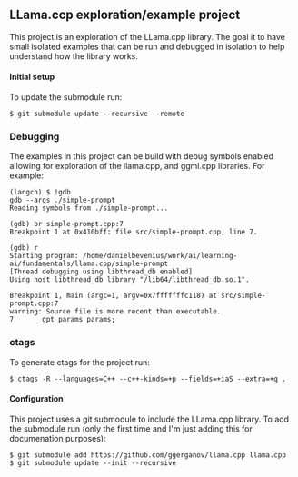 ## LLama.ccp exploration/example project
This project is an exploration of the LLama.cpp library. The goal it to have
small isolated examples that can be run and debugged in isolation to help
understand how the library works.

#### Initial setup
To update the submodule run:
```console
$ git submodule update --recursive --remote
```

### Debugging
The examples in this project can be build with debug symbols enabled allowing
for exploration of the llama.cpp, and ggml.cpp libraries. For example:
```console
(langch) $ !gdb
gdb --args ./simple-prompt 
Reading symbols from ./simple-prompt...

(gdb) br simple-prompt.cpp:7
Breakpoint 1 at 0x410bff: file src/simple-prompt.cpp, line 7.

(gdb) r
Starting program: /home/danielbevenius/work/ai/learning-ai/fundamentals/llama.cpp/simple-prompt 
[Thread debugging using libthread_db enabled]
Using host libthread_db library "/lib64/libthread_db.so.1".

Breakpoint 1, main (argc=1, argv=0x7fffffffc118) at src/simple-prompt.cpp:7
warning: Source file is more recent than executable.
7	    gpt_params params;
```

### ctags
To generate ctags for the project run:
```console
$ ctags -R --languages=C++ --c++-kinds=+p --fields=+iaS --extra=+q .
```

#### Configuration
This project uses a git submodule to include the LLama.cpp library. To
add the submodule run (only the first time and I'm just adding this for
documenation purposes):
```console
$ git submodule add https://github.com/ggerganov/llama.cpp llama.cpp
$ git submodule update --init --recursive
```

